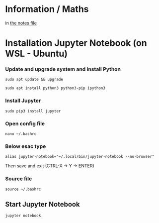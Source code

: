 # Information / Maths
in [the notes file](NOTES.md)

# Installation Jupyter Notebook (on WSL - Ubuntu)

### Update and upgrade system and install Python
```
sudo apt update && upgrade

sudo apt install python3 python3-pip ipython3
```

### Install Jupyter
```
sudo pip3 install jupyter
```

### Open config file
```
nano ~/.bashrc
```

### Below **esac** type
```
alias jupyter-notebook="~/.local/bin/jupyter-notebook --no-browser"
```
Then save and exit (CTRL-X -> Y -> ENTER)

### Source file
```
source ~/.bashrc
```

## Start Jupyter Notebook
```
jupyter notebook
```

